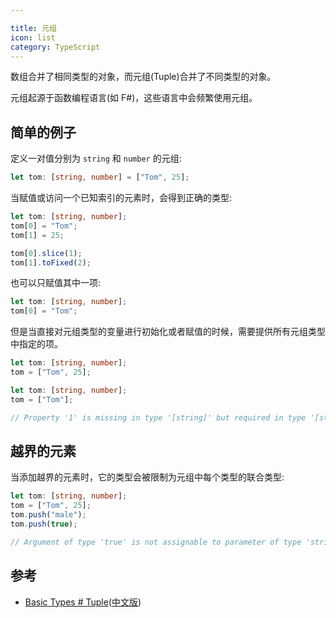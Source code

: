 ```yaml
---

title: 元组
icon: list
category: TypeScript
---
```


数组合并了相同类型的对象，而元组(Tuple)合并了不同类型的对象。

元组起源于函数编程语言(如 F#)，这些语言中会频繁使用元组。

<!-- more -->

## 简单的例子

定义一对值分别为 `string` 和 `number` 的元组:

```ts
let tom: [string, number] = ["Tom", 25];
```

当赋值或访问一个已知索引的元素时，会得到正确的类型:

```ts
let tom: [string, number];
tom[0] = "Tom";
tom[1] = 25;

tom[0].slice(1);
tom[1].toFixed(2);
```

也可以只赋值其中一项:

```ts
let tom: [string, number];
tom[0] = "Tom";
```

但是当直接对元组类型的变量进行初始化或者赋值的时候，需要提供所有元组类型中指定的项。

```ts
let tom: [string, number];
tom = ["Tom", 25];
```

```ts
let tom: [string, number];
tom = ["Tom"];

// Property '1' is missing in type '[string]' but required in type '[string, number]'.
```

## 越界的元素

当添加越界的元素时，它的类型会被限制为元组中每个类型的联合类型:

```ts
let tom: [string, number];
tom = ["Tom", 25];
tom.push("male");
tom.push(true);

// Argument of type 'true' is not assignable to parameter of type 'string | number'.
```

## 参考

- [Basic Types # Tuple](http://www.typescriptlang.org/docs/handbook/basic-types.html#tuple)([中文版](https://zhongsp.gitbooks.io/typescript-handbook/content/doc/handbook/Basic%20Types.html#元组-tuple))

